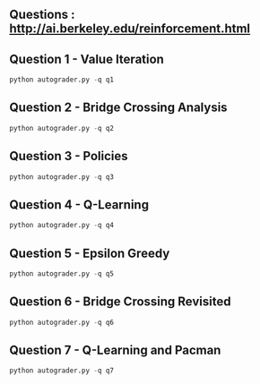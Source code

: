 
## Questions : http://ai.berkeley.edu/reinforcement.html

## Question 1 - Value Iteration

```python
python autograder.py -q q1
```

## Question 2 - Bridge Crossing Analysis

```python
python autograder.py -q q2
```

## Question 3 - Policies
```python
python autograder.py -q q3
```

## Question 4 - Q-Learning
```python
python autograder.py -q q4
```

## Question 5 - Epsilon Greedy
```python
python autograder.py -q q5
```

## Question 6 - Bridge Crossing Revisited
```python
python autograder.py -q q6
```
## Question 7 - Q-Learning and Pacman
```python
python autograder.py -q q7
```


